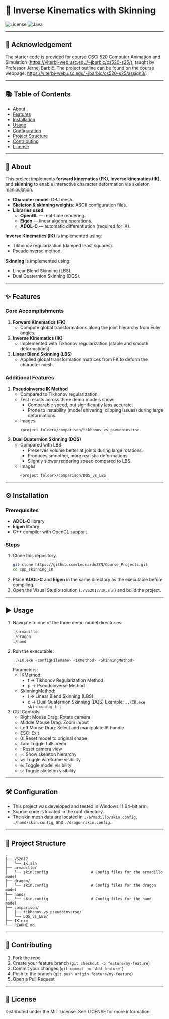 # 🚶 Inverse Kinematics with Skinning
![License](https://img.shields.io/badge/license-MIT-blue.svg)
![Java](https://img.shields.io/badge/java-8%2B-orange)

---
## 📢 Acknowledgement
The starter code is provided for course CSCI 520 Computer Animation and Simulation (https://viterbi-web.usc.edu/~jbarbic/cs520-s25/), taught by Professor Jernej Barbič.
The project outline can be found on the course webpage: https://viterbi-web.usc.edu/~jbarbic/cs520-s25/assign3/.

---

## 📚 Table of Contents
- [About](#-about)
- [Features](#-features)
- [Installation](#-installation)
- [Usage](#-usage)
- [Configuration](#-configuration)
- [Project Structure](#-project-structure)
- [Contributing](#-contributing)
- [License](#-license)

---

## 📖 About
This project implements **forward kinematics (FK)**, **inverse kinematics (IK)**, and **skinning** to enable interactive character deformation via skeleton manipulation.  

- **Character model**: OBJ mesh.  
- **Skeleton & skinning weights**: ASCII configuration files.  
- **Libraries used**:  
  - **OpenGL** — real-time rendering.  
  - **Eigen** — linear algebra operations.  
  - **ADOL-C** — automatic differentiation (required for IK).  

**Inverse Kinematics (IK)** is implemented using:  
- Tikhonov regularization (damped least squares).  
- Pseudoinverse method.  

**Skinning** is implemented using:  
- Linear Blend Skinning (LBS).  
- Dual Quaternion Skinning (DQS).  

---

## ✨ Features
### Core Accomplishments
1. **Forward Kinematics (FK)**  
   - Compute global transformations along the joint hierarchy from Euler angles.  
2. **Inverse Kinematics (IK)**  
   - Implemented with Tikhonov regularization (stable and smooth deformations).  
3. **Linear Blend Skinning (LBS)**  
   - Applied global transformation matrices from FK to deform the character mesh. 

### Additional Features
1. **Pseudoinverse IK Method**  
   - Compared to Tikhonov regularization.  
   - Test results across three demo models show:  
     - Comparable speed, but significantly less accurate.  
     - Prone to instability (model shivering, clipping issues) during large deformations.  
   - Images:  
     ```
     <project folder>/comparison/tikhonov_vs_pseudoinverse
     ```  
2. **Dual Quaternion Skinning (DQS)**  
   - Compared with LBS:  
     - Preserves volume better at joints during large rotations.  
     - Produces smoother, more realistic deformations.  
     - Slightly slower rendering speed compared to LBS.  
   - Images:  
     ```
     <project folder>/comparison/DQS_vs_LBS
     ```  

---

## ⚙️ Installation
### Prerequisites
- **ADOL-C** library  
- **Eigen** library  
- C++ compiler with OpenGL support  

### Steps
1. Clone this repository.
   ```bash
   git clone https://github.com/LeonardoZZN/Course_Projects.git
   cd cpp_skinning_IK
   ```
2. Place **ADOL-C** and **Eigen** in the same directory as the executable before compiling.  
3. Open the Visual Studio solution (`./VS2017/IK.sln`) and build the project.

---

## ▶️ Usage
1. Navigate to one of the three demo model directories:  
	```bash
	./armadillo
	./dragon
	./hand
	```
2. Run the executable:  
	```bash
	..\IK.exe <configFilename> <IKMethod> <SkinningMethod>
	```
	Parameters:
	- IKMethod:
		- t → Tikhonov Regularization Method
		- p → Pseudoinverse Method
	- SkinningMethod:
		- l → Linear Blend Skinning (LBS)
		- d → Dual Quaternion Skinning (DQS)
	Example:
	`..\IK.exe skin.config t l`
3. GUI Controls:
	- Right Mouse Drag: Rotate camera
	- Middle Mouse Drag: Zoom in/out
	- Left Mouse Drag: Select and manipulate IK handle
	- ESC: Exit
	- 0: Reset model to original shape
	- Tab: Toggle fullscreen
	- \: Reset camera view
	- =: Show skeleton hierarchy
	- w: Toggle wireframe visibility
	- e: Toggle model visibility
	- s: Toggle skeleton visibility

---

## 🛠 Configuration
- This project was developed and tested in Windows 11 64-bit arm.
- Source code is located in the root directory.
- The skin mesh data are located in `./armadillo/skin.config`, `./hand/skin.config`, and `./dragon/skin.config`.

---

## 📂 Project Structure
```pgsql
.
├── VS2017
│   └── IK.sln
├── armadillo/
│   └── skin.config                   # Config files for the armadillo model
├── dragon/
│   └── skin.config                   # Config files for the dragon model
├── hand/
│   └── skin.config                   # Config files for the hand model
├── comparison/
│   ├── tikhonov_vs_pseudoinverse/
│   └── DQS_vs_LBS/
├── IK.exe
└── README.md

```

---

## 🤝 Contributing
1. Fork the repo
2. Create your feature branch (`git checkout -b feature/my-feature`)
3. Commit your changes (`git commit -m 'Add feature'`)
4. Push to the branch (`git push origin feature/my-feature`)
5. Open a Pull Request

---

## 📜 License
Distributed under the MIT License. See LICENSE for more information.


